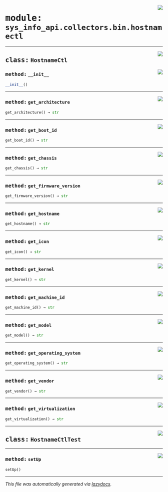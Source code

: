 <!-- markdownlint-disable -->

<a href="../src/sys_info_api/collectors/bin/hostnamectl.py#L0"><img align="right" style="float:right;" src="https://img.shields.io/badge/-source-cccccc?style=flat-square"></a>

# <kbd>module:</kbd> `sys_info_api.collectors.bin.hostnamectl`






---

<a href="../src/sys_info_api/collectors/bin/hostnamectl.py#L19"><img align="right" style="float:right;" src="https://img.shields.io/badge/-source-cccccc?style=flat-square"></a>

## <kbd>class:</kbd> `HostnameCtl`




<a href="../src/sys_info_api/collectors/bin/hostnamectl.py#L20"><img align="right" style="float:right;" src="https://img.shields.io/badge/-source-cccccc?style=flat-square"></a>

### <kbd>method:</kbd> `__init__`

```python
__init__()
```








---

<a href="../src/sys_info_api/collectors/bin/hostnamectl.py#L52"><img align="right" style="float:right;" src="https://img.shields.io/badge/-source-cccccc?style=flat-square"></a>

### <kbd>method:</kbd> `get_architecture`

```python
get_architecture() → str
```





---

<a href="../src/sys_info_api/collectors/bin/hostnamectl.py#L40"><img align="right" style="float:right;" src="https://img.shields.io/badge/-source-cccccc?style=flat-square"></a>

### <kbd>method:</kbd> `get_boot_id`

```python
get_boot_id() → str
```





---

<a href="../src/sys_info_api/collectors/bin/hostnamectl.py#L34"><img align="right" style="float:right;" src="https://img.shields.io/badge/-source-cccccc?style=flat-square"></a>

### <kbd>method:</kbd> `get_chassis`

```python
get_chassis() → str
```





---

<a href="../src/sys_info_api/collectors/bin/hostnamectl.py#L61"><img align="right" style="float:right;" src="https://img.shields.io/badge/-source-cccccc?style=flat-square"></a>

### <kbd>method:</kbd> `get_firmware_version`

```python
get_firmware_version() → str
```





---

<a href="../src/sys_info_api/collectors/bin/hostnamectl.py#L28"><img align="right" style="float:right;" src="https://img.shields.io/badge/-source-cccccc?style=flat-square"></a>

### <kbd>method:</kbd> `get_hostname`

```python
get_hostname() → str
```





---

<a href="../src/sys_info_api/collectors/bin/hostnamectl.py#L31"><img align="right" style="float:right;" src="https://img.shields.io/badge/-source-cccccc?style=flat-square"></a>

### <kbd>method:</kbd> `get_icon`

```python
get_icon() → str
```





---

<a href="../src/sys_info_api/collectors/bin/hostnamectl.py#L49"><img align="right" style="float:right;" src="https://img.shields.io/badge/-source-cccccc?style=flat-square"></a>

### <kbd>method:</kbd> `get_kernel`

```python
get_kernel() → str
```





---

<a href="../src/sys_info_api/collectors/bin/hostnamectl.py#L37"><img align="right" style="float:right;" src="https://img.shields.io/badge/-source-cccccc?style=flat-square"></a>

### <kbd>method:</kbd> `get_machine_id`

```python
get_machine_id() → str
```





---

<a href="../src/sys_info_api/collectors/bin/hostnamectl.py#L58"><img align="right" style="float:right;" src="https://img.shields.io/badge/-source-cccccc?style=flat-square"></a>

### <kbd>method:</kbd> `get_model`

```python
get_model() → str
```





---

<a href="../src/sys_info_api/collectors/bin/hostnamectl.py#L46"><img align="right" style="float:right;" src="https://img.shields.io/badge/-source-cccccc?style=flat-square"></a>

### <kbd>method:</kbd> `get_operating_system`

```python
get_operating_system() → str
```





---

<a href="../src/sys_info_api/collectors/bin/hostnamectl.py#L55"><img align="right" style="float:right;" src="https://img.shields.io/badge/-source-cccccc?style=flat-square"></a>

### <kbd>method:</kbd> `get_vendor`

```python
get_vendor() → str
```





---

<a href="../src/sys_info_api/collectors/bin/hostnamectl.py#L43"><img align="right" style="float:right;" src="https://img.shields.io/badge/-source-cccccc?style=flat-square"></a>

### <kbd>method:</kbd> `get_virtualization`

```python
get_virtualization() → str
```






---

<a href="../src/sys_info_api/collectors/bin/hostnamectl.py#L65"><img align="right" style="float:right;" src="https://img.shields.io/badge/-source-cccccc?style=flat-square"></a>

## <kbd>class:</kbd> `HostnameCtlTest`







---

<a href="../src/sys_info_api/collectors/bin/hostnamectl.py#L66"><img align="right" style="float:right;" src="https://img.shields.io/badge/-source-cccccc?style=flat-square"></a>

### <kbd>method:</kbd> `setUp`

```python
setUp()
```








---

_This file was automatically generated via [lazydocs](https://github.com/ml-tooling/lazydocs)._
